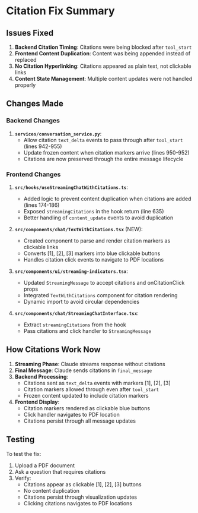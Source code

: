# Citation Fix Summary

## Issues Fixed

1. **Backend Citation Timing**: Citations were being blocked after `tool_start`
2. **Frontend Content Duplication**: Content was being appended instead of replaced
3. **No Citation Hyperlinking**: Citations appeared as plain text, not clickable links
4. **Content State Management**: Multiple content updates were not handled properly

## Changes Made

### Backend Changes

1. **`services/conversation_service.py`**:
   - Allow citation `text_delta` events to pass through after `tool_start` (lines 942-955)
   - Update frozen content when citation markers arrive (lines 950-952)
   - Citations are now preserved through the entire message lifecycle

### Frontend Changes

1. **`src/hooks/useStreamingChatWithCitations.ts`**:
   - Added logic to prevent content duplication when citations are added (lines 174-186)
   - Exposed `streamingCitations` in the hook return (line 635)
   - Better handling of `content_update` events to avoid duplication

2. **`src/components/chat/TextWithCitations.tsx`** (NEW):
   - Created component to parse and render citation markers as clickable links
   - Converts [1], [2], [3] markers into blue clickable buttons
   - Handles citation click events to navigate to PDF locations

3. **`src/components/ui/streaming-indicators.tsx`**:
   - Updated `StreamingMessage` to accept citations and onCitationClick props
   - Integrated `TextWithCitations` component for citation rendering
   - Dynamic import to avoid circular dependencies

4. **`src/components/chat/StreamingChatInterface.tsx`**:
   - Extract `streamingCitations` from the hook
   - Pass citations and click handler to `StreamingMessage`

## How Citations Work Now

1. **Streaming Phase**: Claude streams response without citations
2. **Final Message**: Claude sends citations in `final_message`
3. **Backend Processing**: 
   - Citations sent as `text_delta` events with markers [1], [2], [3]
   - Citation markers allowed through even after `tool_start`
   - Frozen content updated to include citation markers
4. **Frontend Display**:
   - Citation markers rendered as clickable blue buttons
   - Click handler navigates to PDF location
   - Citations persist through all message updates

## Testing

To test the fix:
1. Upload a PDF document
2. Ask a question that requires citations
3. Verify:
   - Citations appear as clickable [1], [2], [3] buttons
   - No content duplication
   - Citations persist through visualization updates
   - Clicking citations navigates to PDF locations